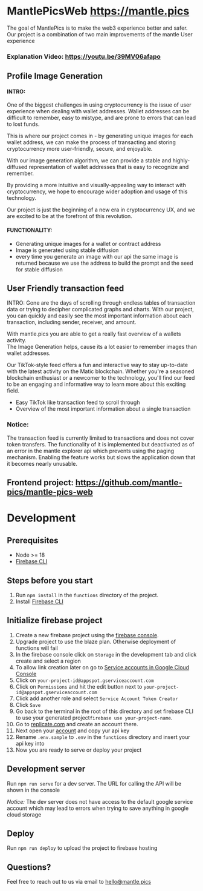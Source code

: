 # MantlePicsWeb https://mantle.pics

The goal of MantlePics is to make the web3 experience better and safer. Our project is a combination of two main improvements of the mantle User experience

### Explanation Video: https://youtu.be/39MV06afapo

## Profile Image Generation

#### INTRO:
One of the biggest challenges in using cryptocurrency is the issue of user experience when dealing with wallet addresses. Wallet addresses can be difficult to remember, easy to mistype, and are prone to errors that can lead to lost funds.

This is where our project comes in - by generating unique images for each wallet address, we can make the process of transacting and storing cryptocurrency more user-friendly, secure, and enjoyable.

With our image generation algorithm, we can provide a stable and highly-diffused representation of wallet addresses that is easy to recognize and remember. 

By providing a more intuitive and visually-appealing way to interact with cryptocurrency, we hope to encourage wider adoption and usage of this technology. 

Our project is just the beginning of a new era in cryptocurrency UX, and we are excited to be at the forefront of this revolution.

#### FUNCTIONALITY:

- Generating unique images for a wallet or contract address 
- Image is generated using stable diffusion
- every time you generate an image with our api the same image is returned because we use the address to build the prompt and the seed for stable diffusion


## User Friendly transaction feed

INTRO:
Gone are the days of scrolling through endless tables of transaction data or trying to decipher complicated graphs and charts. With our project, you can quickly and easily see the most important information about each transaction, including sender, receiver, and amount.

With mantle.pics you are able to get a really fast overview of a wallets activity.  
The Image Generation helps, cause its a lot easier to remember images than wallet addresses.

Our TikTok-style feed offers a fun and interactive way to stay up-to-date with the latest activity on the Matic blockchain. Whether you're a seasoned blockchain enthusiast or a newcomer to the technology, you'll find our feed to be an engaging and informative way to learn more about this exciting field.

- Easy TikTok like transaction feed to scroll through
- Overview of the most important information about a single transaction

### Notice:
The transaction feed is currently limited to transactions and does not cover token transfers. The functionality of it is implemented but deactivated as of an error in the mantle explorer api which prevents using the paging mechanism. Enabling the feature works but slows the application down that it becomes nearly unusable.



## Frontend project: https://github.com/mantle-pics/mantle-pics-web


# Development

## Prerequisites
- Node >= 18
- [Firebase CLI](https://firebase.google.com/docs/cli)

## Steps before you start
1. Run `npm install` in the `functions` directory of the project.
2. Install [Firebase CLI](https://firebase.google.com/docs/cli)

## Initialize firebase project

1. Create a new firebase project using the [firebase console](https://console.firebase.google.com/).
2. Upgrade project to use the blaze plan. Otherwise deployment of functions will fail
3. In the firebase console click on `Storage` in the development tab and click create and select a region
4. To allow link creation later on go to [Service accounts in Google Cloud Console](https://console.cloud.google.com/iam-admin/serviceaccounts)
5. Click on `your-project-id@appspot.gserviceaccount.com`
6. Click on `Permissions` and hit the edit button next to `your-project-id@appspot.gserviceaccount.com`
7. Click add another role and select `Service Account Token Creator`
8. Click `Save`
9. Go back to the terminal in the root of this directory and set firebase CLI to use your generated project`firebase use your-project-name`.
10. Go to [replicate.com](https://replicate.com/) and create an account there.
11. Next open your [account](https://replicate.com/account) and copy yur api key
12. Rename `.env.sample` to `.env` in the `functions` directory and insert your api key into
13. Now you are ready to serve or deploy your project


## Development server

Run `npm run serve` for a dev server. The URL for calling the API will be shown in the console

*Notice:* The dev server does not have access to the default google service account which may lead to errors when trying to save anything in google cloud storage

## Deploy

Run `npm run deploy` to upload the project to firebase hosting


## Questions?

Feel free to reach out to us via email to [hello@mantle.pics](mailto:hello@mantle.pics)

